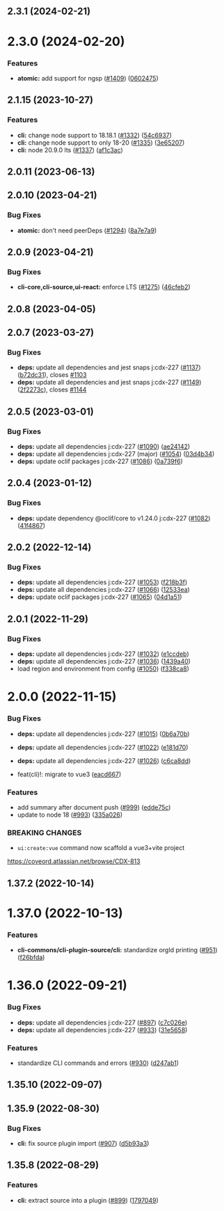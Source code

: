 ## 2.3.1 (2024-02-21)

# 2.3.0 (2024-02-20)

### Features

- **atomic:** add support for ngsp ([#1409](https://github.com/coveo/cli/issues/1409)) ([0602475](https://github.com/coveo/cli/commits/0602475c075348d7cc51ef55e1969012d1a1b485))

## 2.1.15 (2023-10-27)

### Features

- **cli:** change node support to 18.18.1 ([#1332](https://github.com/coveo/cli/issues/1332)) ([54c6937](https://github.com/coveo/cli/commits/54c6937829685e1af20949f082b2de484fa1f6c6))
- **cli:** change node support to only 18-20 ([#1335](https://github.com/coveo/cli/issues/1335)) ([3e65207](https://github.com/coveo/cli/commits/3e6520737650901d2b176fadc8e2e56441a8d4da))
- **cli:** node 20.9.0 lts ([#1337](https://github.com/coveo/cli/issues/1337)) ([af1c3ac](https://github.com/coveo/cli/commits/af1c3ac1796bdfd534b5d037f3a42e23aa3ab225))

## 2.0.11 (2023-06-13)

## 2.0.10 (2023-04-21)

### Bug Fixes

- **atomic:** don't need peerDeps ([#1294](https://github.com/coveo/cli/issues/1294)) ([8a7e7a9](https://github.com/coveo/cli/commits/8a7e7a9ae60b3837d2e3820d1af824756e4db549))

## 2.0.9 (2023-04-21)

### Bug Fixes

- **cli-core,cli-source,ui-react:** enforce LTS ([#1275](https://github.com/coveo/cli/issues/1275)) ([46cfeb2](https://github.com/coveo/cli/commits/46cfeb24c70ea96467e1d705537790dfaa929957))

## 2.0.8 (2023-04-05)

## 2.0.7 (2023-03-27)

### Bug Fixes

- **deps:** update all dependencies and jest snaps j:cdx-227 ([#1137](https://github.com/coveo/cli/issues/1137)) ([b72dc31](https://github.com/coveo/cli/commits/b72dc314043174ef9afaadb03e066c8830d7acc1)), closes [#1103](https://github.com/coveo/cli/issues/1103)
- **deps:** update all dependencies and jest snaps j:cdx-227 ([#1149](https://github.com/coveo/cli/issues/1149)) ([2f2273c](https://github.com/coveo/cli/commits/2f2273c7d86f2a2a8414ebbdf8cddb800c888e96)), closes [#1144](https://github.com/coveo/cli/issues/1144)

## 2.0.5 (2023-03-01)

### Bug Fixes

- **deps:** update all dependencies j:cdx-227 ([#1090](https://github.com/coveo/cli/issues/1090)) ([ae24142](https://github.com/coveo/cli/commits/ae24142d3ae4b68e04951301eb157f9e7ddb1095))
- **deps:** update all dependencies j:cdx-227 (major) ([#1054](https://github.com/coveo/cli/issues/1054)) ([03d4b34](https://github.com/coveo/cli/commits/03d4b3411164933fc0a25ca7aa3b3f644e8cdc08))
- **deps:** update oclif packages j:cdx-227 ([#1086](https://github.com/coveo/cli/issues/1086)) ([0a739f6](https://github.com/coveo/cli/commits/0a739f61b7f923e049c527c6e3f9749b81f9fb87))

## 2.0.4 (2023-01-12)

### Bug Fixes

- **deps:** update dependency @oclif/core to v1.24.0 j:cdx-227 ([#1082](https://github.com/coveo/cli/issues/1082)) ([41f4867](https://github.com/coveo/cli/commits/41f4867afc0ac2c49b6d87c0d698377f47575912))

## 2.0.2 (2022-12-14)

### Bug Fixes

- **deps:** update all dependencies j:cdx-227 ([#1053](https://github.com/coveo/cli/issues/1053)) ([f218b3f](https://github.com/coveo/cli/commits/f218b3f2d8070890da1501622f34b757cd2ad3d9))
- **deps:** update all dependencies j:cdx-227 ([#1066](https://github.com/coveo/cli/issues/1066)) ([12533ea](https://github.com/coveo/cli/commits/12533ea7c8182d183a7158945de742202eac0b69))
- **deps:** update oclif packages j:cdx-227 ([#1065](https://github.com/coveo/cli/issues/1065)) ([04d1a51](https://github.com/coveo/cli/commits/04d1a517a19642a29db93d3f5b869bba91558e98))

## 2.0.1 (2022-11-29)

### Bug Fixes

- **deps:** update all dependencies j:cdx-227 ([#1032](https://github.com/coveo/cli/issues/1032)) ([e1ccdeb](https://github.com/coveo/cli/commits/e1ccdebcd1908b750df365961187013bc025ebdf))
- **deps:** update all dependencies j:cdx-227 ([#1036](https://github.com/coveo/cli/issues/1036)) ([1439a40](https://github.com/coveo/cli/commits/1439a406166f7342e1d91481e81de6c63a7b15f1))
- load region and environment from config ([#1050](https://github.com/coveo/cli/issues/1050)) ([f338ca8](https://github.com/coveo/cli/commits/f338ca81c27c07754afc168da97c9de8f507b676))

# 2.0.0 (2022-11-15)

### Bug Fixes

- **deps:** update all dependencies j:cdx-227 ([#1015](https://github.com/coveo/cli/issues/1015)) ([0b6a70b](https://github.com/coveo/cli/commits/0b6a70b0c1539648ea3a24eefc8fb01b5b7173db))
- **deps:** update all dependencies j:cdx-227 ([#1022](https://github.com/coveo/cli/issues/1022)) ([e181d70](https://github.com/coveo/cli/commits/e181d700e19445bf912b3ecd370f7eabdb777d71))
- **deps:** update all dependencies j:cdx-227 ([#1026](https://github.com/coveo/cli/issues/1026)) ([c6ca8dd](https://github.com/coveo/cli/commits/c6ca8ddf8dde39eb69cd99da3e9d897db873e4c6))

- feat(cli)!: migrate to vue3 ([eacd667](https://github.com/coveo/cli/commits/eacd6677e319d67074b15e8f02bcdb41975e8635))

### Features

- add summary after document push ([#999](https://github.com/coveo/cli/issues/999)) ([edde75c](https://github.com/coveo/cli/commits/edde75c0fee667a86c21be8440b24118a95d3831))
- update to node 18 ([#993](https://github.com/coveo/cli/issues/993)) ([335a026](https://github.com/coveo/cli/commits/335a026e0cc0af9bdef13390e512540ebc337d22))

### BREAKING CHANGES

- `ui:create:vue` command now scaffold a vue3+vite project

https://coveord.atlassian.net/browse/CDX-813

## 1.37.2 (2022-10-14)

# 1.37.0 (2022-10-13)

### Features

- **cli-commons/cli-plugin-source/cli:** standardize orgId printing ([#951](https://github.com/coveo/cli/issues/951)) ([f26bfda](https://github.com/coveo/cli/commits/f26bfda01c7d4dd5d300264a5710da33e02856ff))

# 1.36.0 (2022-09-21)

### Bug Fixes

- **deps:** update all dependencies j:cdx-227 ([#897](https://github.com/coveo/cli/issues/897)) ([c7c026e](https://github.com/coveo/cli/commits/c7c026e4ebf8ff8c4ad36352ad69d086ceabc394))
- **deps:** update all dependencies j:cdx-227 ([#933](https://github.com/coveo/cli/issues/933)) ([31e5658](https://github.com/coveo/cli/commits/31e5658f05c8aa2f45b9c6f0da716d624eb2b9da))

### Features

- standardize CLI commands and errors ([#930](https://github.com/coveo/cli/issues/930)) ([d247ab1](https://github.com/coveo/cli/commits/d247ab1dbe541d65821971924e9161578483fedc))

## 1.35.10 (2022-09-07)

## 1.35.9 (2022-08-30)

### Bug Fixes

- **cli:** fix source plugin import ([#907](https://github.com/coveo/cli/issues/907)) ([d5b93a3](https://github.com/coveo/cli/commits/d5b93a3ce24910118da9f5d12eaa1e6c77e9d75e))

## 1.35.8 (2022-08-29)

### Features

- **cli:** extract source into a plugin ([#899](https://github.com/coveo/cli/issues/899)) ([1797049](https://github.com/coveo/cli/commits/17970490e7844315373827f44ef8dd80f4c0181a))
